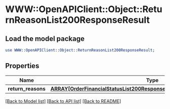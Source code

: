 # WWW::OpenAPIClient::Object::ReturnReasonList200ResponseResult

## Load the model package
```perl
use WWW::OpenAPIClient::Object::ReturnReasonList200ResponseResult;
```

## Properties
Name | Type | Description | Notes
------------ | ------------- | ------------- | -------------
**return_reasons** | [**ARRAY[OrderFinancialStatusList200ResponseResultOrderFinancialStatusesInner]**](OrderFinancialStatusList200ResponseResultOrderFinancialStatusesInner.md) |  | [optional] 

[[Back to Model list]](../README.md#documentation-for-models) [[Back to API list]](../README.md#documentation-for-api-endpoints) [[Back to README]](../README.md)


